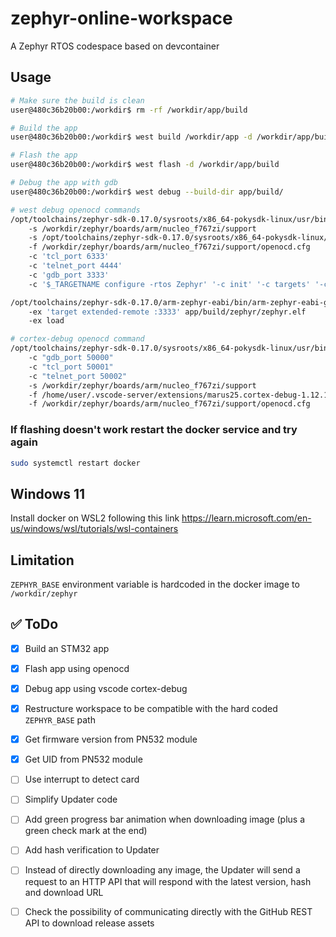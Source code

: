 # zephyr-online-workspace
A Zephyr RTOS codespace based on devcontainer

## Usage

```bash
# Make sure the build is clean
user@480c36b20b00:/workdir$ rm -rf /workdir/app/build

# Build the app
user@480c36b20b00:/workdir$ west build /workdir/app -d /workdir/app/build -p auto -b nucleo_f767zi

# Flash the app
user@480c36b20b00:/workdir$ west flash -d /workdir/app/build

# Debug the app with gdb
user@480c36b20b00:/workdir$ west debug --build-dir app/build/

# west debug openocd commands
/opt/toolchains/zephyr-sdk-0.17.0/sysroots/x86_64-pokysdk-linux/usr/bin/openocd
    -s /workdir/zephyr/boards/arm/nucleo_f767zi/support
    -s /opt/toolchains/zephyr-sdk-0.17.0/sysroots/x86_64-pokysdk-linux/usr/share/openocd/scripts
    -f /workdir/zephyr/boards/arm/nucleo_f767zi/support/openocd.cfg
    -c 'tcl_port 6333'
    -c 'telnet_port 4444'
    -c 'gdb_port 3333'
    -c '$_TARGETNAME configure -rtos Zephyr' '-c init' '-c targets' '-c halt'

/opt/toolchains/zephyr-sdk-0.17.0/arm-zephyr-eabi/bin/arm-zephyr-eabi-gdb
    -ex 'target extended-remote :3333' app/build/zephyr/zephyr.elf
    -ex load

# cortex-debug openocd command
/opt/toolchains/zephyr-sdk-0.17.0/sysroots/x86_64-pokysdk-linux/usr/bin/openocd
    -c "gdb_port 50000"
    -c "tcl_port 50001"
    -c "telnet_port 50002"
    -s /workdir/zephyr/boards/arm/nucleo_f767zi/support
    -f /home/user/.vscode-server/extensions/marus25.cortex-debug-1.12.1/support/openocd-helpers.tcl
    -f /workdir/zephyr/boards/arm/nucleo_f767zi/support/openocd.cfg
```

### If flashing doesn't work restart the docker service and try again

```bash
sudo systemctl restart docker
```

## Windows 11

Install docker on WSL2 following this link https://learn.microsoft.com/en-us/windows/wsl/tutorials/wsl-containers

## Limitation
`ZEPHYR_BASE` environment variable is hardcoded in the docker image to `/workdir/zephyr`

## ✅ ToDo

- [x] Build an STM32 app

- [x] Flash app using openocd

- [x] Debug app using vscode cortex-debug

- [x] Restructure workspace to be compatible with the hard coded `ZEPHYR_BASE` path

- [x] Get firmware version from PN532 module

- [x] Get UID from PN532 module

- [ ] Use interrupt to detect card

- [ ] Simplify Updater code

- [ ] Add green progress bar animation when downloading image (plus a green check mark at the end)

- [ ] Add hash verification to Updater

- [ ] Instead of directly downloading any image, the Updater will send a request to an HTTP API that will respond with the latest version, hash and download URL

- [ ] Check the possibility of communicating directly with the GitHub REST API to download release assets
